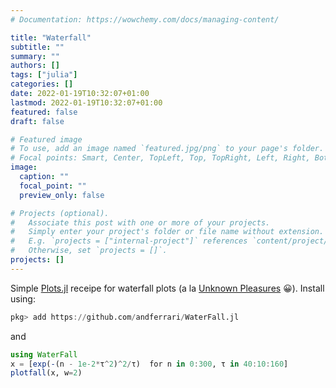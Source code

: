 ```yaml
---
# Documentation: https://wowchemy.com/docs/managing-content/

title: "Waterfall"
subtitle: ""
summary: ""
authors: []
tags: ["julia"]
categories: []
date: 2022-01-19T10:32:07+01:00
lastmod: 2022-01-19T10:32:07+01:00
featured: false
draft: false

# Featured image
# To use, add an image named `featured.jpg/png` to your page's folder.
# Focal points: Smart, Center, TopLeft, Top, TopRight, Left, Right, BottomLeft, Bottom, BottomRight.
image:
  caption: ""
  focal_point: ""
  preview_only: false

# Projects (optional).
#   Associate this post with one or more of your projects.
#   Simply enter your project's folder or file name without extension.
#   E.g. `projects = ["internal-project"]` references `content/project/deep-learning/index.md`.
#   Otherwise, set `projects = []`.
projects: []
---
```

Simple [Plots.jl](https://github.com/JuliaPlots/Plots.jl) receipe for waterfall plots 
(a la [Unknown Pleasures](https://gist.github.com/andferrari/3e254ffd67629078c1aaad95caf23079) 😀). Install using:
```julia
pkg> add https://github.com/andferrari/WaterFall.jl
```
and
```julia
using WaterFall
x = [exp(-(n - 1e-2*τ^2)^2/τ)  for n in 0:300, τ in 40:10:160]
plotfall(x, w=2)
```
